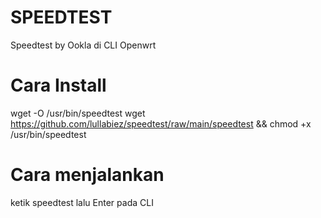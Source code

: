 # SPEEDTEST
Speedtest by Ookla di CLI Openwrt
# Cara Install
wget -O /usr/bin/speedtest wget https://github.com/lullabiez/speedtest/raw/main/speedtest && chmod +x /usr/bin/speedtest
# Cara menjalankan
ketik speedtest lalu Enter pada CLI

